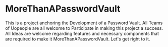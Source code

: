 # MoreThanAPasswordVault
This is a project anchoring the Development of a Password Vault. All Teams of Uopeople are all welcome to Participate in making this project a success. All Ideas are welcome regarding features and necessary components that are required to make it MoreThanAPasswordVault. Let's get right to it.
